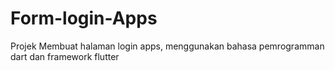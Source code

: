 # Form-login-Apps
Projek Membuat halaman login apps, menggunakan bahasa pemrogramman dart dan framework flutter
